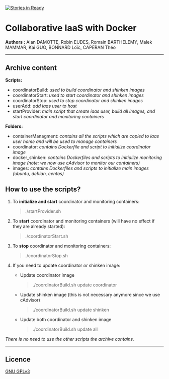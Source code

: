 [![Stories in Ready](https://badge.waffle.io/EudesRobin/iaas-collaboratif.png?label=ready&title=Ready)](https://waffle.io/EudesRobin/iaas-collaboratif)

Collaborative IaaS with Docker
==============================

**Authors :** 
Alan DAMOTTE, Robin EUDES, Romain BARTHELEMY, Malek MAMMAR, Kai GUO, BONNARD Loïc, CAPERAN Théo

---------------------------

Archive content
----------------------

**Scripts:**

 - coordinatorBuild: *used to build coordinator and shinken images*
 - coordinatorStart: *used to start coordinator and shinken images*
 - coordinatorStop: *used to stop coordinator and shinken images*
 - userAdd: *add iaas user to host*
 - startProvider: *main script that create iaas user, build all images, and start coordinator and monitoring containers*

**Folders:**

 - containerManagment: *contains all the scripts which are copied to iaas user home and will be used to manage containers*
 - coordinator: *contains Dockerfile and script to initialize coordinator image*
 - docker_shinken: *contains Dockerfiles and scripts to initialize monitoring image (note: we now use cAdvisor to monitor our containers)*
 - images: *contains Dockerfiles and scripts to initialize main images (ubuntu, debian, centos)*

How to use the scripts?
----------------------

1. To **initialize and start** coordinator and monitoring containers:

	> ./startProvider.sh

2. To **start** coordinator and monitoring containers (will have no effect if they are already started):

	> ./coordinatorStart.sh

3. To **stop** coordinator and monitoring containers:

	> ./coordinatorStop.sh

4. If you need to update coordinator *or* shinken image:

	- Update coordinator image

		> ./coordinatorBuild.sh update coordinator

	- Update shinken image (this is not necessary anymore since we use cAdvisor)

		> ./coordinatorBuild.sh update shinken

	- Update both coordinator and shinken image

		> ./coordinatorBuild.sh update all


*There is no need to use the other scripts the archive contains.*

----------

Licence
-------

[GNU GPLv3](https://www.gnu.org/licenses/gpl-3.0.fr.html)


